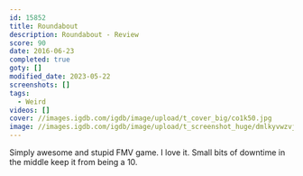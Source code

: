 ```yaml
---
id: 15852
title: Roundabout
description: Roundabout - Review
score: 90
date: 2016-06-23
completed: true
goty: []
modified_date: 2023-05-22
screenshots: []
tags:
  - Weird
videos: []
cover: //images.igdb.com/igdb/image/upload/t_cover_big/co1k50.jpg
image: //images.igdb.com/igdb/image/upload/t_screenshot_huge/dmlkyvwzvjxvbj1qngrg.jpg
---
```

Simply awesome and stupid FMV game. I love it. Small bits of downtime in the middle keep it from being a 10.